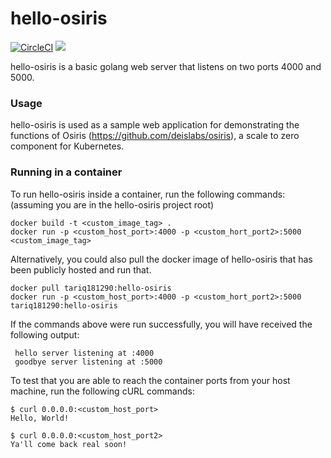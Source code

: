 # hello-osiris
[![CircleCI](https://circleci.com/gh/tariq1890/hello-osiris/tree/master.svg?style=svg)](https://circleci.com/gh/tariq1890/hello-osiris/tree/master)
[![](https://img.shields.io/docker/pulls/tariq181290/hello-osiris.svg)](https://cloud.docker.com/repository/docker/tariq181290/hello-osiris)

hello-osiris is a basic golang web server that listens on two ports 4000 and 5000.

### Usage

hello-osiris is used as a sample web application for demonstrating the functions of Osiris (https://github.com/deislabs/osiris), a scale to zero component for Kubernetes.

### Running in a container

To run hello-osiris inside a container, run the following commands: (assuming you are in the hello-osiris project root)

```
docker build -t <custom_image_tag> .
docker run -p <custom_host_port>:4000 -p <custom_hort_port2>:5000 <custom_image_tag>
```

Alternatively, you could also pull the docker image of hello-osiris that has been publicly hosted and run that.

```
docker pull tariq181290:hello-osiris
docker run -p <custom_host_port>:4000 -p <custom_hort_port2>:5000 tariq181290:hello-osiris
```

If the commands above were run successfully, you will have received the following output:
```
 hello server listening at :4000
 goodbye server listening at :5000
```

To test that you are able to reach the container ports from your host machine, run the following cURL commands:

```
$ curl 0.0.0.0:<custom_host_port>
Hello, World!

$ curl 0.0.0.0:<custom_host_port2>
Ya'll come back real soon!
```



